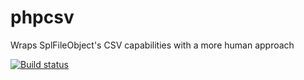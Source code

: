 # phpcsv
Wraps SplFileObject's CSV capabilities with a more human approach

[![Build status](https://img.shields.io/circleci/project/g105b/phpcsv.svg?style=flat-square)](https://circleci.com/gh/g105b/phpcsv)
